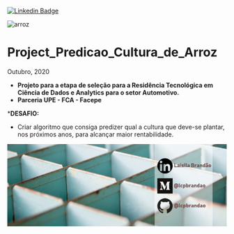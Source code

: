 [![Linkedin Badge](https://img.shields.io/badge/-LaisllaBrandão-blue?style=flat-square&logo=Linkedin&logoColor=white&link=https://www.linkedin.com/in/laislla-pinheiro-brandão-19762229/)](https://www.linkedin.com/in/laislla-pinheiro-brandão-19762229/)

![arroz](arroz.jpeg)
# Project_Predicao_Cultura_de_Arroz
Outubro, 2020

* **Projeto para a etapa de seleção para a Residência Tecnológica em Ciência de Dados e Analytics para o setor Automotivo.**
* **Parceria UPE - FCA - Facepe**

***DESAFIO:** 

*   Criar algoritmo que consiga predizer qual a cultura que deve-se plantar, nos próximos anos, para alcançar maior rentabilidade.

![logo_lcpbrandao](logo_lcpbrandao.png)
